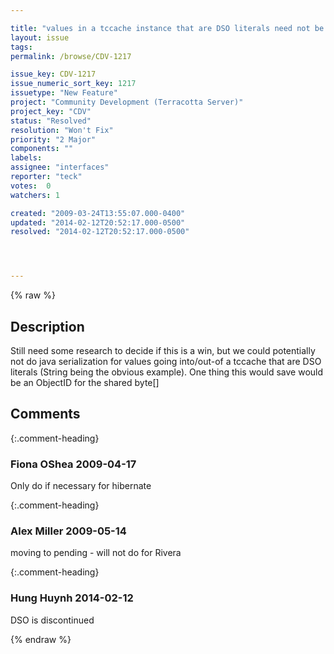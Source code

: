 ```yaml
---

title: "values in a tccache instance that are DSO literals need not be serialized"
layout: issue
tags: 
permalink: /browse/CDV-1217

issue_key: CDV-1217
issue_numeric_sort_key: 1217
issuetype: "New Feature"
project: "Community Development (Terracotta Server)"
project_key: "CDV"
status: "Resolved"
resolution: "Won't Fix"
priority: "2 Major"
components: ""
labels: 
assignee: "interfaces"
reporter: "teck"
votes:  0
watchers: 1

created: "2009-03-24T13:55:07.000-0400"
updated: "2014-02-12T20:52:17.000-0500"
resolved: "2014-02-12T20:52:17.000-0500"




---
```


{% raw %}

## Description

<div markdown="1" class="description">

Still need some research to decide if this is a win, but we could potentially not do java serialization for values going into/out-of a tccache that are DSO literals (String being the obvious example). One thing this would save would be an ObjectID for the shared byte[]

</div>

## Comments


{:.comment-heading}
### **Fiona OShea** <span class="date">2009-04-17</span>

<div markdown="1" class="comment">

Only do if necessary for hibernate

</div>


{:.comment-heading}
### **Alex Miller** <span class="date">2009-05-14</span>

<div markdown="1" class="comment">

moving to pending - will not do for Rivera

</div>


{:.comment-heading}
### **Hung Huynh** <span class="date">2014-02-12</span>

<div markdown="1" class="comment">

DSO is discontinued

</div>



{% endraw %}
